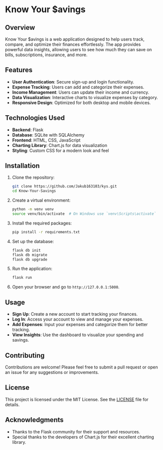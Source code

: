 # Know Your $avings

## Overview

Know Your $avings is a web application designed to help users track, compare, and optimize their finances effortlessly. The app provides powerful data insights, allowing users to see how much they can save on bills, subscriptions, insurance, and more.

## Features

- **User Authentication**: Secure sign-up and login functionality.
- **Expense Tracking**: Users can add and categorize their expenses.
- **Income Management**: Users can update their income and currency.
- **Data Visualization**: Interactive charts to visualize expenses by category.
- **Responsive Design**: Optimized for both desktop and mobile devices.

## Technologies Used

- **Backend**: Flask
- **Database**: SQLite with SQLAlchemy
- **Frontend**: HTML, CSS, JavaScript
- **Charting Library**: Chart.js for data visualization
- **Styling**: Custom CSS for a modern look and feel

## Installation

1. Clone the repository:
   ```bash
   git clone https://github.com/Jakub163103/kys.git
   cd Know-Your-Savings
   ```

2. Create a virtual environment:
   ```bash
   python -m venv venv
   source venv/bin/activate  # On Windows use `venv\Scripts\activate`
   ```

3. Install the required packages:
   ```bash
   pip install -r requirements.txt
   ```

4. Set up the database:
   ```bash
   flask db init
   flask db migrate
   flask db upgrade
   ```

5. Run the application:
   ```bash
   flask run
   ```

6. Open your browser and go to `http://127.0.0.1:5000`.

## Usage

- **Sign Up**: Create a new account to start tracking your finances.
- **Log In**: Access your account to view and manage your expenses.
- **Add Expenses**: Input your expenses and categorize them for better tracking.
- **View Insights**: Use the dashboard to visualize your spending and savings.

## Contributing

Contributions are welcome! Please feel free to submit a pull request or open an issue for any suggestions or improvements.

## License

This project is licensed under the MIT License. See the [LICENSE](LICENSE) file for details.

## Acknowledgments

- Thanks to the Flask community for their support and resources.
- Special thanks to the developers of Chart.js for their excellent charting library.
